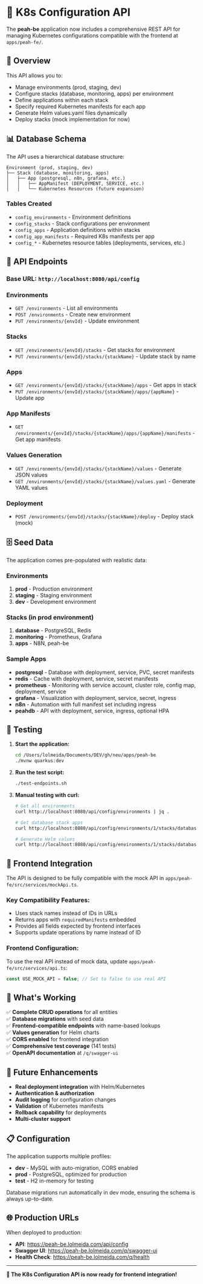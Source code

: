 # 🚀 K8s Configuration API

The **peah-be** application now includes a comprehensive REST API for managing Kubernetes configurations compatible with the frontend at `apps/peah-fe/`.

## 🎯 Overview

This API allows you to:
- Manage environments (prod, staging, dev)
- Configure stacks (database, monitoring, apps) per environment
- Define applications within each stack
- Specify required Kubernetes manifests for each app
- Generate Helm values.yaml files dynamically
- Deploy stacks (mock implementation for now)

## 📊 Database Schema

The API uses a hierarchical database structure:

```
Environment (prod, staging, dev)
├── Stack (database, monitoring, apps)
│   ├── App (postgresql, n8n, grafana, etc.)
│   │   ├── AppManifest (DEPLOYMENT, SERVICE, etc.)
│   │   └── Kubernetes Resources (future expansion)
```

### Tables Created
- `config_environments` - Environment definitions
- `config_stacks` - Stack configurations per environment
- `config_apps` - Application definitions within stacks
- `config_app_manifests` - Required K8s manifests per app
- `config_*` - Kubernetes resource tables (deployments, services, etc.)

## 🔧 API Endpoints

### Base URL: `http://localhost:8080/api/config`

### Environments
- `GET /environments` - List all environments
- `POST /environments` - Create new environment
- `PUT /environments/{envId}` - Update environment

### Stacks
- `GET /environments/{envId}/stacks` - Get stacks for environment
- `PUT /environments/{envId}/stacks/{stackName}` - Update stack by name

### Apps
- `GET /environments/{envId}/stacks/{stackName}/apps` - Get apps in stack
- `PUT /environments/{envId}/stacks/{stackName}/apps/{appName}` - Update app

### App Manifests
- `GET /environments/{envId}/stacks/{stackName}/apps/{appName}/manifests` - Get app manifests

### Values Generation
- `GET /environments/{envId}/stacks/{stackName}/values` - Generate JSON values
- `GET /environments/{envId}/stacks/{stackName}/values.yaml` - Generate YAML values

### Deployment
- `POST /environments/{envId}/stacks/{stackName}/deploy` - Deploy stack (mock)

## 🗄️ Seed Data

The application comes pre-populated with realistic data:

### Environments
1. **prod** - Production environment
2. **staging** - Staging environment  
3. **dev** - Development environment

### Stacks (in prod environment)
1. **database** - PostgreSQL, Redis
2. **monitoring** - Prometheus, Grafana
3. **apps** - N8N, peah-be

### Sample Apps
- **postgresql** - Database with deployment, service, PVC, secret manifests
- **redis** - Cache with deployment, service, secret manifests
- **prometheus** - Monitoring with service account, cluster role, config map, deployment, service
- **grafana** - Visualization with deployment, service, secret, ingress
- **n8n** - Automation with full manifest set including ingress
- **peahdb** - API with deployment, service, ingress, optional HPA

## 🧪 Testing

1. **Start the application:**
   ```bash
   cd /Users/lolmeida/Documents/DEV/gh/neu/apps/peah-be
   ./mvnw quarkus:dev
   ```

2. **Run the test script:**
   ```bash
   ./test-endpoints.sh
   ```

3. **Manual testing with curl:**
   ```bash
   # Get all environments
   curl http://localhost:8080/api/config/environments | jq .
   
   # Get database stack apps
   curl http://localhost:8080/api/config/environments/1/stacks/database/apps | jq .
   
   # Generate Helm values
   curl http://localhost:8080/api/config/environments/1/stacks/database/values | jq .
   ```

## 🔗 Frontend Integration

The API is designed to be fully compatible with the mock API in `apps/peah-fe/src/services/mockApi.ts`.

### Key Compatibility Features:
- Uses stack names instead of IDs in URLs
- Returns apps with `requiredManifests` embedded
- Provides all fields expected by frontend interfaces
- Supports update operations by name instead of ID

### Frontend Configuration:
To use the real API instead of mock data, update `apps/peah-fe/src/services/api.ts`:
```typescript
const USE_MOCK_API = false; // Set to false to use real API
```

## 🚀 What's Working

✅ **Complete CRUD operations** for all entities  
✅ **Database migrations** with seed data  
✅ **Frontend-compatible endpoints** with name-based lookups  
✅ **Values generation** for Helm charts  
✅ **CORS enabled** for frontend integration  
✅ **Comprehensive test coverage** (141 tests)  
✅ **OpenAPI documentation** at `/q/swagger-ui`  

## 🔮 Future Enhancements

- **Real deployment integration** with Helm/Kubernetes
- **Authentication & authorization**
- **Audit logging** for configuration changes
- **Validation** of Kubernetes manifests
- **Rollback capability** for deployments
- **Multi-cluster support**

## 📋 Configuration

The application supports multiple profiles:
- **dev** - MySQL with auto-migration, CORS enabled
- **prod** - PostgreSQL, optimized for production
- **test** - H2 in-memory for testing

Database migrations run automatically in dev mode, ensuring the schema is always up-to-date.

## 🌐 Production URLs

When deployed to production:
- **API**: https://peah-be.lolmeida.com/api/config
- **Swagger UI**: https://peah-be.lolmeida.com/q/swagger-ui
- **Health Check**: https://peah-be.lolmeida.com/q/health

---

**🎉 The K8s Configuration API is now ready for frontend integration!**